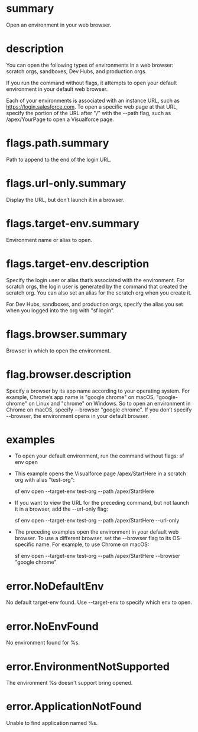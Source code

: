 # summary

Open an environment in your web browser.

# description

You can open the following types of environments in a web browser: scratch orgs, sandboxes, Dev Hubs, and production orgs.

If you run the command without flags, it attempts to open your default environment in your default web browser.

Each of your environments is associated with an instance URL, such as https://login.salesforce.com. To open a specific web page at that URL, specify the portion of the URL after "<URL>/" with the --path flag, such as /apex/YourPage to open a Visualforce page.

# flags.path.summary

Path to append to the end of the login URL.

# flags.url-only.summary

Display the URL, but don’t launch it in a browser.

# flags.target-env.summary

Environment name or alias to open.

# flags.target-env.description

Specify the login user or alias that’s associated with the environment. For scratch orgs, the login user is generated by the command that created the scratch org. You can also set an alias for the scratch org when you create it.

For Dev Hubs, sandboxes, and production orgs, specify the alias you set when you logged into the org with "sf login".

# flags.browser.summary

Browser in which to open the environment.

# flag.browser.description

Specify a browser by its app name according to your operating system. For example, Chrome’s app name is "google chrome" on macOS, "google-chrome" on Linux and "chrome" on Windows. So to open an environment in Chrome on macOS, specify --browser "google chrome". If you don’t specify --browser, the environment opens in your default browser.

# examples

- To open your default environment, run the command without flags:
  sf env open
- This example opens the Visualforce page /apex/StartHere in a scratch org
  with alias "test-org":

  sf env open --target-env test-org --path /apex/StartHere

- If you want to view the URL for the preceding command, but not launch it in a browser,
  add the --url-only flag:

  sf env open --target-env test-org --path /apex/StartHere --url-only

- The preceding examples open the environment in your default web browser. To use
  a different browser, set the --browser flag to its OS-specific name. For example,
  to use Chrome on macOS:

  sf env open --target-env test-org --path /apex/StartHere --browser "google chrome"

# error.NoDefaultEnv

No default target-env found. Use --target-env to specify which env to open.

# error.NoEnvFound

No environment found for %s.

# error.EnvironmentNotSupported

The environment %s doesn't support bring opened.

# error.ApplicationNotFound

Unable to find application named %s.
